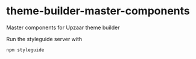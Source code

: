 # theme-builder-master-components
Master components for Upzaar theme builder

Run the styleguide server with
```
npm styleguide
```
